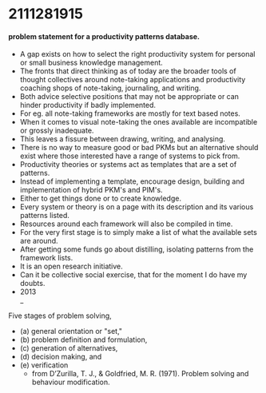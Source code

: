 # 2111281915
#### problem statement for a productivity patterns database. 

* A gap exists on how to select the right productivity system for personal or small business knowledge management.
* The fronts that direct thinking as of today are the broader tools of thought collectives around note-taking applications and productivity coaching shops of note-taking, journaling, and writing.
* Both advice selective positions that may not be appropriate or can hinder productivity if badly implemented.
* For eg. all note-taking frameworks are mostly for text based notes.
* When it comes to visual note-taking the ones available are incompatible or grossly inadequate.
* This leaves a fissure between drawing, writing, and analysing. 
* There is no way to measure good or bad PKMs but an alternative should exist where those interested have a range of systems to pick from.
* Productivity theories or systems act as templates that are a set of patterns.
* Instead of implementing a template, encourage design, building and implementation of hybrid PKM's and PIM's.
* Either to get things done or to create knowledge.
* Every system or theory is on a page with its description and its various patterns listed.
* Resources around each framework will also be compiled in time. 
* For the very first stage is to simply make a list of what the available sets are around.
* After getting some funds go about distilling, isolating patterns from the framework lists. 
* It is an open research initiative.
* Can it be collective social exercise, that for the moment I do have my doubts.
* 2013 <br>
_

Five stages of problem solving, 
* (a) general orientation or "set," 
* (b) problem definition and formulation, 
* (c) generation of alternatives, 
* (d) decision making, and 
* (e) verification 
  * from D’Zurilla, T. J., & Goldfried, M. R. (1971). Problem solving and behaviour modification.
